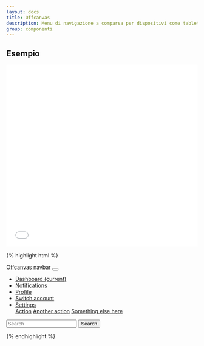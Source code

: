 ```yaml
---
layout: docs
title: Offcanvas
description: Menu di navigazione a comparsa per dispositivi come tablet o smartphone.
group: componenti
---
```


## Esempio

<style>
  /* Style override for Documentation purposes */
  .bd-example {
    height: 480px;
  }
</style>

<div class="bd-example">
    <iframe class="iframe" data-role="window" src="../../esempi/offcanvas/componente.html" sandbox="allow-same-origin allow-scripts allow-forms" marginwidth="0" marginheight="0" vspace="0" hspace="0" scrolling="yes" frameborder="0" width="100%" height="100%">
            </iframe>
</div>

{% highlight html %}
<nav class="navbar navbar-expand-md fixed-top navbar-dark bg-dark">
  <a class="navbar-brand" href="#">Offcanvas navbar</a>
  <button class="navbar-toggler p-0 border-0" type="button" data-toggle="offcanvas">
    <span class="navbar-toggler-icon"></span>
  </button>

  <div class="navbar-collapse offcanvas-collapse" id="navbarsExampleDefault">
    <ul class="navbar-nav mr-auto">
      <li class="nav-item active">
        <a class="nav-link" href="#">Dashboard <span class="sr-only">(current)</span></a>
      </li>
      <li class="nav-item">
        <a class="nav-link" href="#">Notifications</a>
      </li>
      <li class="nav-item">
        <a class="nav-link" href="#">Profile</a>
      </li>
      <li class="nav-item">
        <a class="nav-link" href="#">Switch account</a>
      </li>
      <li class="nav-item dropdown">
        <a class="nav-link dropdown-toggle" href="http://example.com" id="dropdown01" data-toggle="dropdown" aria-haspopup="true" aria-expanded="false">Settings</a>
        <div class="dropdown-menu" aria-labelledby="dropdown01">
          <a class="dropdown-item" href="#">Action</a>
          <a class="dropdown-item" href="#">Another action</a>
          <a class="dropdown-item" href="#">Something else here</a>
        </div>
      </li>
    </ul>
    <form class="form-inline my-2 my-lg-0">
      <input class="form-control mr-sm-2" type="text" placeholder="Search" aria-label="Search">
      <button class="btn btn-outline-success my-2 my-sm-0" type="submit">Search</button>
    </form>
  </div>
</nav>
{% endhighlight %}
